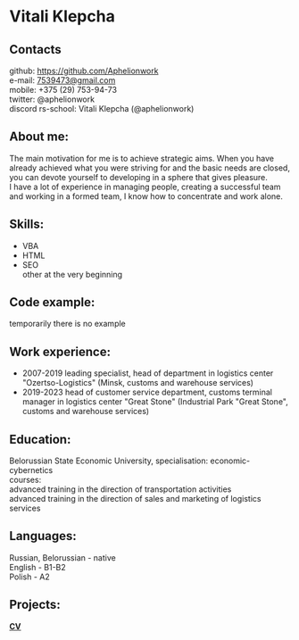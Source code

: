 # Vitali Klepcha
## Contacts
github: https://github.com/Aphelionwork  
e-mail: 7539473@gmail.com  
mobile: +375 (29) 753-94-73  
twitter: @aphelionwork  
discord rs-school: Vitali Klepcha (@aphelionwork)  
## About me:  
The main motivation for me is to achieve strategic aims.
When you have already achieved what you were striving for and the basic needs are closed, you can devote yourself to developing in a sphere that gives pleasure.  
I have a lot of experience in managing people, creating a successful team and working in a formed team, I know how to concentrate and work alone.
## Skills:  
- VBA  
- HTML  
- SEO  
other at the very beginning  
## Code example:  
temporarily there is no example  
## Work experience:  
* 2007-2019 leading specialist, head of department in logistics center "Ozertso-Logistics" (Minsk, customs and warehouse services)    
* 2019-2023 head of customer service department, customs terminal manager in logistics center "Great Stone" (Industrial Park "Great Stone", customs and warehouse services)  
## Education:  
Belorussian State Economic University, specialisation: economic-cybernetics  
courses:  
advanced training in the direction of transportation activities  
advanced training in the direction of sales and marketing of logistics services  
## Languages:  
Russian, Belorussian - native  
English - B1-B2  
Polish - A2
## Projects:  
**[CV](https://aphelionwork.github.io/rsschool-cv/cv)**
